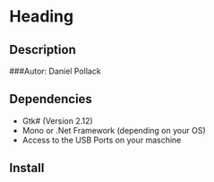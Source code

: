 Heading
=======

Description
--------------------------

###Autor:
	Daniel Pollack

Dependencies
--------------------------
- Gtk# (Version 2.12)
- Mono or .Net Framework (depending on your OS)
- Access to the USB Ports on your maschine

Install
--------------------------
